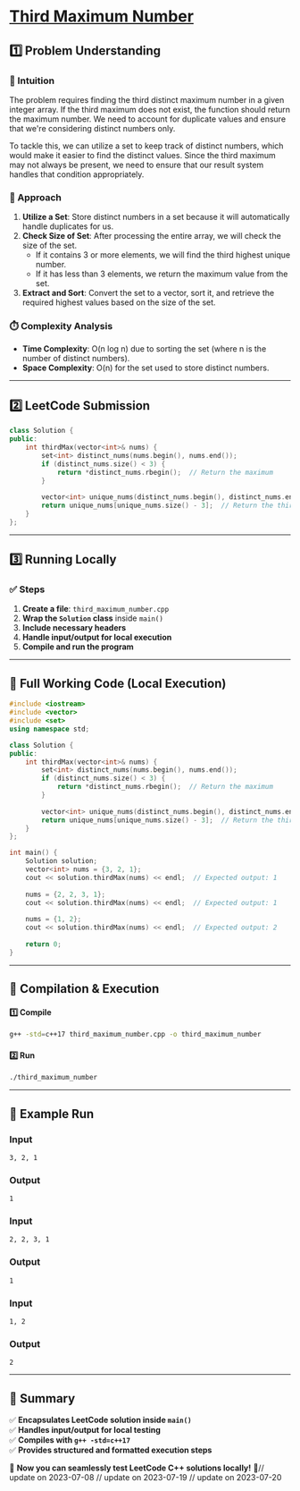 # **[Third Maximum Number](https://leetcode.com/problems/third-maximum-number/description/)**  

## **1️⃣ Problem Understanding**  
### **📌 Intuition**  
The problem requires finding the third distinct maximum number in a given integer array. If the third maximum does not exist, the function should return the maximum number. We need to account for duplicate values and ensure that we're considering distinct numbers only.

To tackle this, we can utilize a set to keep track of distinct numbers, which would make it easier to find the distinct values. Since the third maximum may not always be present, we need to ensure that our result system handles that condition appropriately.

### **🚀 Approach**  
1. **Utilize a Set**: Store distinct numbers in a set because it will automatically handle duplicates for us. 
2. **Check Size of Set**: After processing the entire array, we will check the size of the set.
   - If it contains 3 or more elements, we will find the third highest unique number.
   - If it has less than 3 elements, we return the maximum value from the set.
3. **Extract and Sort**: Convert the set to a vector, sort it, and retrieve the required highest values based on the size of the set.

### **⏱️ Complexity Analysis**  
- **Time Complexity**: O(n log n) due to sorting the set (where n is the number of distinct numbers).
- **Space Complexity**: O(n) for the set used to store distinct numbers.

---  

## **2️⃣ LeetCode Submission**  
```cpp
class Solution {
public:
    int thirdMax(vector<int>& nums) {
        set<int> distinct_nums(nums.begin(), nums.end());
        if (distinct_nums.size() < 3) {
            return *distinct_nums.rbegin();  // Return the maximum
        }
        
        vector<int> unique_nums(distinct_nums.begin(), distinct_nums.end());
        return unique_nums[unique_nums.size() - 3];  // Return the third maximum
    }
};  
```  

---  

## **3️⃣ Running Locally**  
### **✅ Steps**  
1. **Create a file**: `third_maximum_number.cpp`  
2. **Wrap the `Solution` class** inside `main()`  
3. **Include necessary headers**  
4. **Handle input/output for local execution**  
5. **Compile and run the program**  

---  

## **📝 Full Working Code (Local Execution)**  
```cpp
#include <iostream>
#include <vector>
#include <set>
using namespace std;

class Solution {
public:
    int thirdMax(vector<int>& nums) {
        set<int> distinct_nums(nums.begin(), nums.end());
        if (distinct_nums.size() < 3) {
            return *distinct_nums.rbegin();  // Return the maximum
        }
        
        vector<int> unique_nums(distinct_nums.begin(), distinct_nums.end());
        return unique_nums[unique_nums.size() - 3];  // Return the third maximum
    }
};

int main() {
    Solution solution;
    vector<int> nums = {3, 2, 1};
    cout << solution.thirdMax(nums) << endl;  // Expected output: 1
    
    nums = {2, 2, 3, 1};
    cout << solution.thirdMax(nums) << endl;  // Expected output: 1
    
    nums = {1, 2};
    cout << solution.thirdMax(nums) << endl;  // Expected output: 2
    
    return 0;
}
```  

---  

## **🔧 Compilation & Execution**  
#### **1️⃣ Compile**  
```bash
g++ -std=c++17 third_maximum_number.cpp -o third_maximum_number
```  

#### **2️⃣ Run**  
```bash
./third_maximum_number
```  

---  

## **🎯 Example Run**  
### **Input**  
```
3, 2, 1
```  
### **Output**  
```
1
```  

### **Input**  
```
2, 2, 3, 1
```  
### **Output**  
```
1
```  

### **Input**  
```
1, 2
```  
### **Output**  
```
2
```  

---  

## **📌 Summary**  
✅ **Encapsulates LeetCode solution inside `main()`**  
✅ **Handles input/output for local testing**  
✅ **Compiles with `g++ -std=c++17`**  
✅ **Provides structured and formatted execution steps**  

🚀 **Now you can seamlessly test LeetCode C++ solutions locally!** 🚀// update on 2023-07-08
// update on 2023-07-19
// update on 2023-07-20
